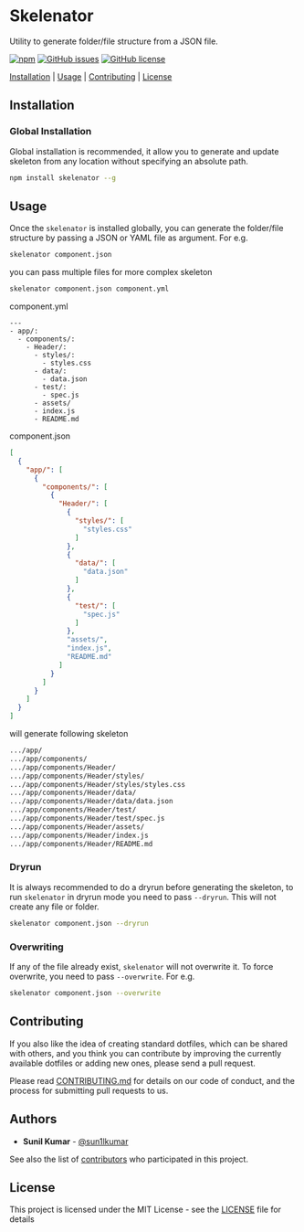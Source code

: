 # Skelenator
Utility to generate folder/file structure from a JSON file.

[![npm](https://img.shields.io/npm/v/skelenator.svg)](https://www.npmjs.com/package/skelenator)
[![GitHub issues](https://img.shields.io/github/issues/sun1l/skelenator.svg)](https://github.com/sun1l/skelenator/issues)
[![GitHub license](https://img.shields.io/badge/license-MIT-blue.svg)](https://raw.githubusercontent.com/sun1l/skelenator/master/LICENSE)

[Installation](#Installation) |
[Usage](#usage) |
[Contributing](#contributing) |
[License](#license)

## Installation

### Global Installation

Global installation is recommended, it allow you to generate and update skeleton from any location without specifying an absolute path.

```bash
npm install skelenator --g
```

## Usage

Once the `skelenator` is installed globally, you can generate the folder/file structure by passing a JSON or YAML file as argument. For e.g.

```bash
skelenator component.json
```

you can pass multiple files for more complex skeleton

```bash
skelenator component.json component.yml
```
component.yml
```
---
- app/:
  - components/:
    - Header/:
      - styles/:
        - styles.css
      - data/:
        - data.json
      - test/:
        - spec.js
      - assets/
      - index.js
      - README.md
```

component.json
```json
[
  {
    "app/": [
      {
        "components/": [
          {
            "Header/": [
              {
                "styles/": [
                  "styles.css"
                ]
              },
              {
                "data/": [
                  "data.json"
                ]
              },
              {
                "test/": [
                  "spec.js"
                ]
              },
              "assets/",
              "index.js",
              "README.md"
            ]
          }
        ]
      }
    ]
  }
]
```
will generate following skeleton

```bash
.../app/
.../app/components/
.../app/components/Header/
.../app/components/Header/styles/
.../app/components/Header/styles/styles.css
.../app/components/Header/data/
.../app/components/Header/data/data.json
.../app/components/Header/test/
.../app/components/Header/test/spec.js
.../app/components/Header/assets/
.../app/components/Header/index.js
.../app/components/Header/README.md
```

### Dryrun

It is always recommended to do a dryrun before generating the skeleton, to run `skelenator` in dryrun mode you need to pass `--dryrun`. This will not create any file or folder.

```bash
skelenator component.json --dryrun
```

### Overwriting

If any of the file already exist, `skelenator` will not overwrite it. To force overwrite, you need to pass `--overwrite`. For e.g.

```bash
skelenator component.json --overwrite
```

## Contributing

If you also like the idea of creating standard dotfiles, which can be shared with others, and you think you can contribute by improving the currently available dotfiles or adding new ones, please send a pull request.

Please read [CONTRIBUTING.md](CONTRIBUTING.md) for details on our code of conduct, and the process for submitting pull requests to us.

## Authors

*   **Sunil Kumar** - [@sun1lkumar](https://twitter.com/sun1lkumar)

See also the list of [contributors](https://github.com/sun1l/skelenator/graphs/contributors) who participated in this project.

## License

This project is licensed under the MIT License - see the [LICENSE](LICENSE) file for details
